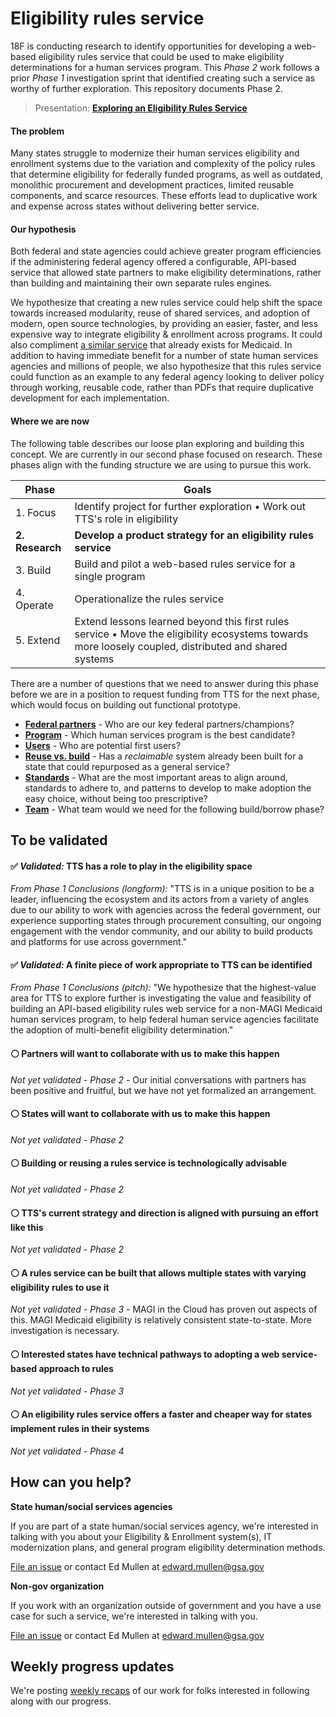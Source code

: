 # Eligibility rules service

18F is conducting research to identify opportunities for developing a web-based eligibility rules service that could be used to make eligibility determinations for a human services program. This _Phase 2_ work follows a prior _Phase 1_ investigation sprint that identified creating such a service as worthy of further exploration. This repository documents Phase 2.

> Presentation: **[Exploring an Eligibility Rules Service](https://github.com/18F/eligibility-rules-service/files/1643282/eligibility-rules-service-explanation.pdf)**

#### The problem

Many states struggle to modernize their human services eligibility and enrollment systems due to the variation and complexity of the policy rules that determine eligibility for federally funded programs, as well as outdated, monolithic procurement and development practices, limited reusable components, and scarce resources. These efforts lead to duplicative work and expense across states without delivering better service.

#### Our hypothesis

Both federal and state agencies could achieve greater program efficiencies if the administering federal agency offered a configurable, API-based service that allowed state partners to make eligibility determinations, rather than building and maintaining their own separate rules engines.

We hypothesize that creating a new rules service could help shift the space towards increased modularity, reuse of shared services, and adoption of modern, open source technologies, by providing an easier, faster, and less expensive way to integrate eligibility & enrollment across programs. It could also compliment [a similar service](https://www.medicaideligibilityapi.org/#/application) that already exists for Medicaid. In addition to having immediate benefit for a number of state human services agencies and millions of people, we also hypothesize that this rules service could function as an example to any federal agency looking to deliver policy through working, reusable code, rather than PDFs that require duplicative development for each implementation.

#### Where we are now

The following table describes our loose plan exploring and building this concept. We are currently in our second phase focused on research. These phases align with the funding structure we are using to pursue this work.

| Phase | Goals |
| ------------- | ------------- |
| 1. Focus  | Identify project for further exploration • Work out TTS's role in eligibility |
| **2. Research**  | **Develop a product strategy for an eligibility rules service** |
| 3. Build  | Build and pilot a web-based rules service for a single program |
| 4. Operate  | Operationalize the rules service |
| 5. Extend  | Extend lessons learned beyond this first rules service • Move the eligibility ecosystems towards more loosely coupled, distributed and shared systems |

There are a number of questions that we need to answer during this phase before we are in a position to request funding from TTS for the next phase, which would focus on building out functional prototype.

- **[Federal partners](https://github.com/18F/eligibility-rules-service/issues/13)** - Who are our key federal partners/champions?
- **[Program](https://github.com/18F/eligibility-rules-service/issues/14)** - Which human services program is the best candidate?
- **[Users](https://github.com/18F/eligibility-rules-service/issues/15)** - Who are potential first users?
- **[Reuse vs. build](https://github.com/18F/eligibility-rules-service/issues/16)** - Has a _reclaimable_ system already been built for a state that could repurposed as a general service?
- **[Standards](https://github.com/18F/eligibility-rules-service/issues/17)** - What are the most important areas to align around, standards to adhere to, and patterns to develop to make adoption the easy choice, without being too prescriptive?
- **[Team](https://github.com/18F/eligibility-rules-service/issues/18)** - What team would we need for the following build/borrow phase?

## To be validated

#### :white_check_mark: _Validated:_ TTS has a role to play in the eligibility space
_From Phase 1 Conclusions (longform):_ "TTS is in a unique position to be a leader, influencing the ecosystem and its actors from a variety of angles due to our ability to work with agencies across the federal government, our experience supporting states through procurement consulting, our ongoing engagement with the vendor community, and our ability to build products and platforms for use across government."

#### :white_check_mark: _Validated:_ A finite piece of work appropriate to TTS can be identified
_From Phase 1 Conclusions (pitch):_ "We hypothesize that the highest-value area for TTS to explore further is investigating the value and feasibility of building an API-based eligibility rules web service for a non-MAGI Medicaid human services program, to help federal human service agencies facilitate the adoption of multi-benefit eligibility determination."

#### :white_circle: Partners will want to collaborate with us to make this happen
_Not yet validated - Phase 2_ - Our initial conversations with partners has been positive and fruitful, but we have not yet formalized an arrangement.

#### :white_circle: States will want to collaborate with us to make this happen
_Not yet validated - Phase 2_

#### :white_circle: Building or reusing a rules service is technologically advisable
_Not yet validated - Phase 2_

#### :white_circle: TTS's current strategy and direction is aligned with pursuing an effort like this
_Not yet validated - Phase 2_

#### :white_circle: A rules service can be built that allows multiple states with varying eligibility rules to use it
_Not yet validated - Phase 3_ - MAGI in the Cloud has proven out aspects of this. MAGI Medicaid eligibility is relatively consistent state-to-state. More investigation is necessary.

#### :white_circle: Interested states have technical pathways to adopting a web service-based approach to rules
_Not yet validated - Phase 3_

#### :white_circle: An eligibility rules service offers a faster and cheaper way for states implement rules in their systems
_Not yet validated - Phase 4_


## How can you help?

**State human/social services agencies**

If you are part of a state human/social services agency, we're interested in talking with you about your Eligibility & Enrollment system(s), IT modernization plans, and general program eligibility determination methods.

[File an issue](https://github.com/18F/eligibility-rules-service-exemplar-research/issues) or contact Ed Mullen at edward.mullen@gsa.gov

**Non-gov organization**

If you work with an organization outside of government and you have a use case for such a service, we're interested in talking with you.

[File an issue](https://github.com/18F/eligibility-rules-service-exemplar-research/issues) or contact Ed Mullen at edward.mullen@gsa.gov

## Weekly progress updates

We're posting [weekly recaps](https://github.com/18F/eligibility-rules-service/wiki/Weekly-recaps) of our work for folks interested in following along with our progress.
